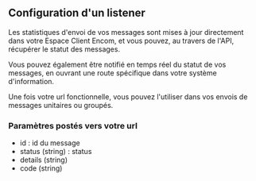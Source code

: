 ## Configuration d'un listener

Les statistiques d'envoi de vos messages sont mises à jour directement dans votre Espace Client Encom, et vous pouvez, au travers de l'API, récupérer le statut des messages.

Vous pouvez également être notifié en temps réel du statut de vos messages, en ouvrant une route spécifique dans votre système d'information.

Une fois votre url fonctionnelle, vous pouvez l'utiliser dans vos envois de messages unitaires ou groupés.

### Paramètres postés vers votre url

- id : id du message
- status (string) : status
- details (string)
- code (string)



